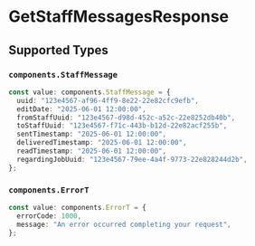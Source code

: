 # GetStaffMessagesResponse


## Supported Types

### `components.StaffMessage`

```typescript
const value: components.StaffMessage = {
  uuid: "123e4567-af96-4ff9-8e22-22e82cfc9efb",
  editDate: "2025-06-01 12:00:00",
  fromStaffUuid: "123e4567-d98d-452c-a52c-22e8252db40b",
  toStaffUuid: "123e4567-f71c-443b-b12d-22e82acf255b",
  sentTimestamp: "2025-06-01 12:00:00",
  deliveredTimestamp: "2025-06-01 12:00:00",
  readTimestamp: "2025-06-01 12:00:00",
  regardingJobUuid: "123e4567-79ee-4a4f-9773-22e828244d2b",
};
```

### `components.ErrorT`

```typescript
const value: components.ErrorT = {
  errorCode: 1000,
  message: "An error occurred completing your request",
};
```

